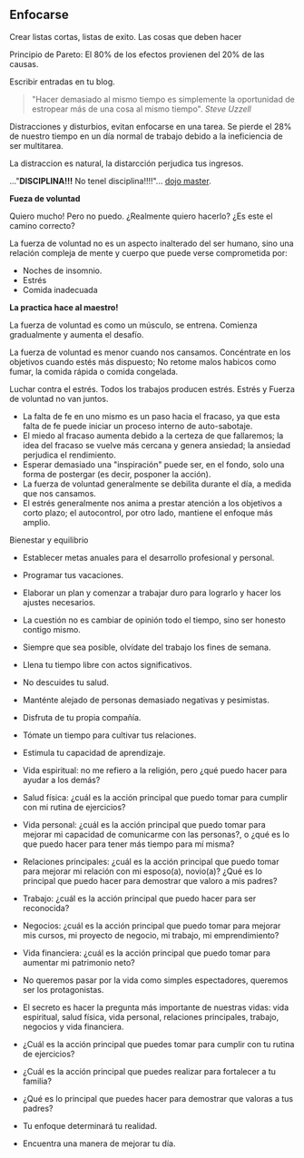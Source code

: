 ## Enfocarse

Crear listas cortas, listas de exito. Las cosas que deben hacer

Principio de Pareto: El 80% de los efectos provienen del 20% de las causas.

Escribir entradas en tu blog.

> "Hacer demasiado al mismo tiempo es simplemente la oportunidad de estropear
más de una cosa al mismo tiempo". *Steve Uzzell*

Distracciones y disturbios, evitan enfocarse en una tarea. Se pierde el 28% de nuestro tiempo en un día normal de trabajo debido a la ineficiencia de ser multitarea.

La distraccion es natural, la distarcción perjudica tus ingresos.

..."**DISCIPLINA!!!** No tenel disciplina!!!!"... [dojo master](https://www.southpark.lat/episodios/dspvu8/south-park-sangre-de-maria-temporada-9-ep-14).

**Fueza de voluntad**

Quiero mucho! Pero no puedo. ¿Realmente quiero hacerlo? ¿Es este el camino correcto?

La fuerza de voluntad no es un aspecto inalterado del ser humano, sino una
relación compleja de mente y cuerpo que puede verse comprometida por:

- Noches de insomnio.
- Estrés
- Comida inadecuada

**La practica hace al maestro!**

La fuerza de voluntad es como un músculo, se entrena. Comienza gradualmente y aumenta el desafío.

La fuerza de voluntad es menor cuando nos cansamos. Concéntrate en los objetivos cuando estés más dispuesto; No retome malos habicos como fumar, la comida rápida o comida congelada.

Luchar contra el estrés. Todos los trabajos producen estrés. Estrés y Fuerza de voluntad no van juntos.

- La falta de fe en uno mismo es un paso hacia el fracaso, ya que esta falta de fe puede iniciar un proceso interno de auto-sabotaje.
- El miedo al fracaso aumenta debido a la certeza de que fallaremos; la idea del fracaso se vuelve más cercana y genera ansiedad; la ansiedad perjudica el rendimiento.
- Esperar demasiado una "inspiración" puede ser, en el fondo, solo una forma de postergar (es decir, posponer la acción).
- La fuerza de voluntad generalmente se debilita durante el día, a medida que nos cansamos.
- El estrés generalmente nos anima a prestar atención a los objetivos a corto plazo; el autocontrol, por otro lado, mantiene el enfoque más amplio.

Bienestar y equilibrio

- Establecer metas anuales para el desarrollo profesional y personal.
- Programar tus vacaciones.
- Elaborar un plan y comenzar a trabajar duro para lograrlo y hacer los ajustes necesarios.
- La cuestión no es cambiar de opinión todo el tiempo, sino ser honesto contigo mismo.
- Siempre que sea posible, olvídate del trabajo los fines de semana.
- Llena tu tiempo libre con actos significativos.
- No descuides tu salud.
- Manténte alejado de personas demasiado negativas y pesimistas.
- Disfruta de tu propia compañía.
- Tómate un tiempo para cultivar tus relaciones.
- Estimula tu capacidad de aprendizaje.

- Vida espiritual: no me refiero a la religión, pero ¿qué puedo hacer para ayudar a los demás?
- Salud física: ¿cuál es la acción principal que puedo tomar para cumplir con mi rutina de ejercicios?
- Vida personal: ¿cuál es la acción principal que puedo tomar para mejorar mi capacidad de comunicarme con las personas?, o ¿qué es lo que puedo hacer para tener más tiempo para mí misma?
- Relaciones principales: ¿cuál es la acción principal que puedo tomar para mejorar mi relación con mi esposo(a), novio(a)? ¿Qué es lo principal que puedo hacer para demostrar que valoro a mis padres?
- Trabajo: ¿cuál es la acción principal que puedo hacer para ser reconocida?
- Negocios: ¿cuál es la acción principal que puedo tomar para mejorar mis cursos,
mi proyecto de negocio, mi trabajo, mi emprendimiento?
- Vida financiera: ¿cuál es la acción principal que puedo tomar para aumentar
mi patrimonio neto?

- No queremos pasar por la vida como simples espectadores, queremos ser los
protagonistas.
- El secreto es hacer la pregunta más importante de nuestras vidas: vida
espiritual, salud física, vida personal, relaciones principales, trabajo,
negocios y vida financiera.
- ¿Cuál es la acción principal que puedes tomar para cumplir con tu rutina
de ejercicios?
- ¿Cuál es la acción principal que puedes realizar para fortalecer a tu familia?
- ¿Qué es lo principal que puedes hacer para demostrar que valoras a tus padres?
- Tu enfoque determinará tu realidad.
- Encuentra una manera de mejorar tu día.

